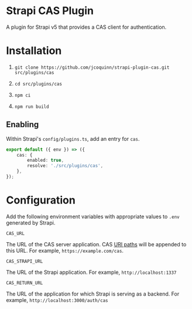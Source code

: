 # Strapi CAS Plugin

A plugin for Strapi v5 that provides a CAS client for authentication.

# Installation

1. `git clone https://github.com/jcoquinn/strapi-plugin-cas.git src/plugins/cas`

1. `cd src/plugins/cas`

1. `npm ci`

1. `npm run build`




## Enabling

Within Strapi's `config/plugins.ts`, add an entry for `cas`.

```ts
export default ({ env }) => ({
    cas: {
        enabled: true,
        resolve: './src/plugins/cas',
    },
});
```

# Configuration

Add the following environment variables with appropriate values to `.env` generated by Strapi.

```CAS_URL```

The URL of the CAS server application.  CAS [URI paths](https://apereo.github.io/cas/7.2.x/protocol/CAS-Protocol-V2-Specification.html) will be appended to this URL. For example, `https://example.com/cas`.

```CAS_STRAPI_URL```

The URL of the Strapi application. For example, `http://localhost:1337`

```CAS_RETURN_URL```

The URL of the application for which Strapi is serving as a backend. For example, `http://localhost:3000/auth/cas`
